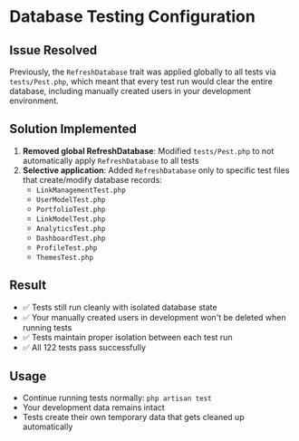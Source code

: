 # Database Testing Configuration

## Issue Resolved

Previously, the `RefreshDatabase` trait was applied globally to all tests via `tests/Pest.php`, which meant that every test run would clear the entire database, including manually created users in your development environment.

## Solution Implemented

1. **Removed global RefreshDatabase**: Modified `tests/Pest.php` to not automatically apply `RefreshDatabase` to all tests
2. **Selective application**: Added `RefreshDatabase` only to specific test files that create/modify database records:
    - `LinkManagementTest.php`
    - `UserModelTest.php`
    - `PortfolioTest.php`
    - `LinkModelTest.php`
    - `AnalyticsTest.php`
    - `DashboardTest.php`
    - `ProfileTest.php`
    - `ThemesTest.php`

## Result

- ✅ Tests still run cleanly with isolated database state
- ✅ Your manually created users in development won't be deleted when running tests
- ✅ Tests maintain proper isolation between each test run
- ✅ All 122 tests pass successfully

## Usage

- Continue running tests normally: `php artisan test`
- Your development data remains intact
- Tests create their own temporary data that gets cleaned up automatically
